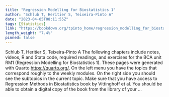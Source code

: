 ```yaml
---
title: "Regression Modelling for Biostatistics 1"
author: "Schlub T, Heritier S, Teixeira-Pinto A"
date: "2023-04-05T08:11:55Z"
tags: [Statistics]
link: "https://bookdown.org/tpinto_home/regression_modelling_for_biostatistics_1/"
length_weight: "7.4%"
pinned: false
---
```


Schlub T, Heritier S, Teixeira-Pinto A The following chapters include notes, videos, R and Stata code, required readings, and exercises for the BCA unit RM1 (Regression Modelling for Biostatistics 1). These pages were generated with Quarto https://quarto.org/. On the left menu you have the topics that correspond roughly to the weekly modules. On the right side you should see the subtopics in the current topic. Make sure that you have access to Regression Methods in Biostatistics book by Vittinghoff et al. You should be able to obtain a digital copy of the book from the library of your ...
